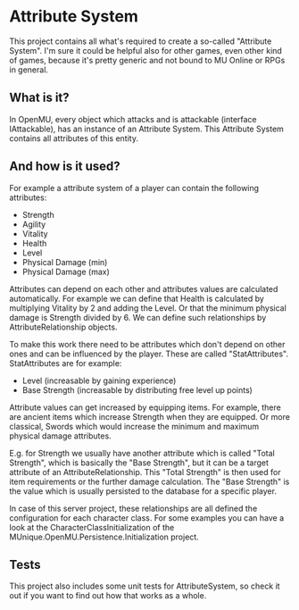 ﻿# Attribute System

This project contains all what's required to create a so-called "Attribute System". I'm sure it could be helpful also for other games, even other kind of games, because it's pretty generic and not bound to MU Online or RPGs in general.

## What is it?

In OpenMU, every object which attacks and is attackable (interface IAttackable), has an instance of an Attribute System. This Attribute System contains all attributes of this entity.

## And how is it used?

For example a attribute system of a player can contain the following attributes:
* Strength
* Agility
* Vitality
* Health
* Level
* Physical Damage (min)
* Physical Damage (max)

Attributes can depend on each other and attributes values are calculated automatically.
For example we can define that Health is calculated by multiplying Vitality by 2 and adding the Level. Or that the minimum physical damage is Strength divided by 6.
We can define such relationships by AttributeRelationship objects.

To make this work there need to be attributes which don't depend on other ones and can be influenced by the player. These are called "StatAttributes". StatAttributes are for example:
* Level (increasable by gaining experience)
* Base Strength (increasable by distributing free level up points)

Attribute values can get increased by equipping items. For example, there are ancient items which increase Strength when they are equipped. Or more classical, Swords which would increase the minimum and maximum physical damage attributes.

E.g. for Strength we usually have another attribute which is called "Total Strength", which is basically the "Base Strength", but it can be a target attribute of an AttributeRelationship. This "Total Strength" is then used for item requirements or the further damage calculation. The "Base Strength" is the value which is usually persisted to the database for a specific player.

In case of this server project, these relationships are all defined the configuration for each character class. For some examples you can have a look at the CharacterClassInitialization of the MUnique.OpenMU.Persistence.Initialization project.

## Tests

This project also includes some unit tests for AttributeSystem, so check it out if you want to find out how that works as a whole.

